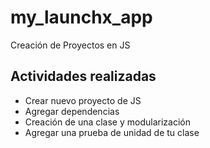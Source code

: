 # my_launchx_app
Creación de Proyectos en JS

## Actividades realizadas
- Crear nuevo proyecto de JS
- Agregar dependencias
- Creación de una clase y modularización
- Agregar una prueba de unidad de tu clase
